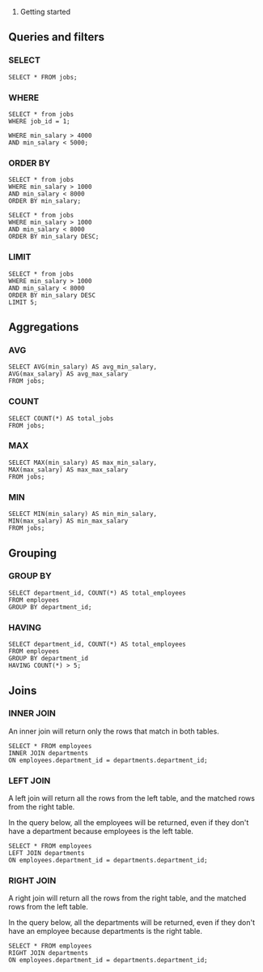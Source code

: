 1. Getting started


## Queries and filters
### SELECT

```
SELECT * FROM jobs;
```


### WHERE
```
SELECT * from jobs
WHERE job_id = 1;
```

```SELECT * from jobs
WHERE min_salary > 4000
AND min_salary < 5000;
```

### ORDER BY
```
SELECT * from jobs
WHERE min_salary > 1000
AND min_salary < 8000
ORDER BY min_salary;
```

```
SELECT * from jobs
WHERE min_salary > 1000
AND min_salary < 8000
ORDER BY min_salary DESC;
```

### LIMIT
```
SELECT * from jobs
WHERE min_salary > 1000
AND min_salary < 8000
ORDER BY min_salary DESC
LIMIT 5;
```

## Aggregations

### AVG
```
SELECT AVG(min_salary) AS avg_min_salary,
AVG(max_salary) AS avg_max_salary
FROM jobs;
```


### COUNT
```
SELECT COUNT(*) AS total_jobs
FROM jobs;
```

### MAX
```
SELECT MAX(min_salary) AS max_min_salary,
MAX(max_salary) AS max_max_salary
FROM jobs;
```

### MIN
```
SELECT MIN(min_salary) AS min_min_salary,
MIN(max_salary) AS min_max_salary
FROM jobs;
```


## Grouping
### GROUP BY
```
SELECT department_id, COUNT(*) AS total_employees
FROM employees
GROUP BY department_id;
```

### HAVING
```
SELECT department_id, COUNT(*) AS total_employees
FROM employees
GROUP BY department_id
HAVING COUNT(*) > 5;
```

## Joins
### INNER JOIN
An inner join will return only the rows that match in both tables.
```
SELECT * FROM employees
INNER JOIN departments
ON employees.department_id = departments.department_id;
```

### LEFT JOIN
A left join will return all the rows from the left table, and the matched rows from the right table.

In the query below, all the employees will be returned, even if they don't have a department because employees is the left table.
```
SELECT * FROM employees
LEFT JOIN departments
ON employees.department_id = departments.department_id;
```

### RIGHT JOIN
A right join will return all the rows from the right table, and the matched rows from the left table.

In the query below, all the departments will be returned, even if they don't have an employee because departments is the right table.
```
SELECT * FROM employees
RIGHT JOIN departments
ON employees.department_id = departments.department_id;
```
